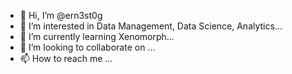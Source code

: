 - 👋 Hi, I’m @ern3st0g
- 👀 I’m interested in Data Management, Data Science, Analytics...
- 🌱 I’m currently learning Xenomorph...
- 💞️ I’m looking to collaborate on ...
- 📫 How to reach me ...

<!---
ern3st0g/ern3st0g is a ✨ special ✨ repository because its `README.md` (this file) appears on your GitHub profile.
You can click the Preview link to take a look at your changes.
--->
